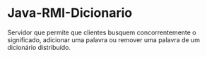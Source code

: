 # Java-RMI-Dicionario
Servidor que permite que clientes busquem concorrentemente o significado, adicionar uma palavra ou remover uma palavra de um dicionário distribuído.

